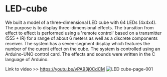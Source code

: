 # LED-cube
We built a model of a three-dimensional LED cube with 64 LEDs (4x4x4). The purpose is to display three-dimensional effects. The transition from effect to effect is performed using a 'remote control' based on a transmitter (555 + IR) for a range of about 6 meters as well as a discrete components receiver. The system has a seven-segment display which features the number of the curent effect on the cube. The system is controlled using an Arduino-UNO control card. The effects and sounds were written in the C language of Arduino.

Link to video >> https://youtu.be/vPA93j0CdCM
![LED cube-page-001](https://user-images.githubusercontent.com/66800200/99581504-917ded80-29e9-11eb-92d6-c1f460237545.jpg)

